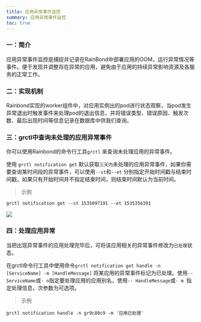 ```yaml
---
title: 应用异常事件监控
summary: 应用异常事件监控
toc: true
---
```



### 一：简介

应用异常事件监控是捕捉并记录在RainBond中部署应用的OOM，运行异常情况等事件。便于发现并调整存在异常的应用，避免由于应用的持续异常影响资源及各服务的正常工作。



### 二：实现机制

Rainbond实现的worker组件中，对应用实例出的pod进行状态观察，当pod发生异常退出时触发事件来处理pod的退出信息，并将错误类型、错误原因、触发次数、最后出现时间等信息记录在数据库中供我们查询。



### 三：grctl中查询未处理的应用异常事件

你可以使用Rainbond的命令行工具`grctl` 来查询未处理应用的异常事件。

使用 `grctl notification get` 默认获取`三天内`未处理的应用异常事件，如果你需要查询某时间段的异常事件，可以使用`--st`和`--et` 分别指定开始时间戳与结束时间戳，如果只有开始时间并不指定结束时间，则结束时间默认为当前时间。

> 示例

`grctl notification get --st 1535097191 --et 1535356391`

![](http://grstatic.oss-cn-shanghai.aliyuncs.com/images/docs/3.7/monitor/service-error2.png)



### 四：处理应用异常

当把出现异常事件的应用处理完毕后，可将该应用相关的异常事件修改为`已处理`状态。

在grctl命令行工具中使用命令`grctl notification get handle -n [ServiceName] -m [HandleMessage]`  将某应用的异常事件标记为已处理。使用`-- ServiceName`或`- n`指定要处理应用的应用别名，使用`-- HandleMessage`或`- m `指定处理信息，次参数为可选项。

> 示例

`grctl notification handle -n gr9c80c9 -m '应用已处理'`
